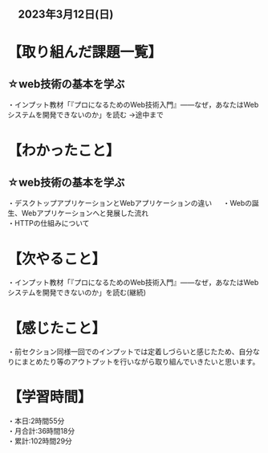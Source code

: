 ## 　2023年3月12日(日)
# 【取り組んだ課題一覧】
## ☆web技術の基本を学ぶ  
・インプット教材「『プロになるためのWeb技術入門』――なぜ，あなたはWebシステムを開発できないのか」を読む
→途中まで
# 【わかったこと】
## ☆web技術の基本を学ぶ  
・デスクトップアプリケーションとWebアプリケーションの違い 　
・Webの誕生、Webアプリケーションへと発展した流れ  
・HTTPの仕組みについて
# 【次やること】
・インプット教材「『プロになるためのWeb技術入門』――なぜ，あなたはWebシステムを開発できないのか」を読む(継続)
# 【感じたこと】
・前セクション同様一回でのインプットでは定着しづらいと感じたため、自分なりにまとめたり等のアウトプットを行いながら取り組んでいきたいと思います。
# 【学習時間】
・本日:2時間55分<br>
・月合計:36時間18分<br>
・累計:102時間29分

